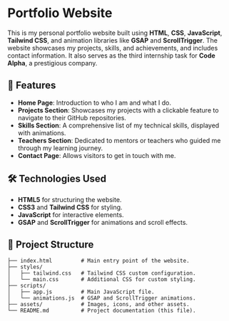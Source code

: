 # Portfolio Website  

This is my personal portfolio website built using **HTML**, **CSS**, **JavaScript**, **Tailwind CSS**, and animation libraries like **GSAP** and **ScrollTrigger**. The website showcases my projects, skills, and achievements, and includes contact information. It also serves as the third internship task for **Code Alpha**, a prestigious company.  

## 🚀 Features  

- **Home Page**: Introduction to who I am and what I do.  
- **Projects Section**: Showcases my projects with a clickable feature to navigate to their GitHub repositories.  
- **Skills Section**: A comprehensive list of my technical skills, displayed with animations.  
- **Teachers Section**: Dedicated to mentors or teachers who guided me through my learning journey.  
- **Contact Page**: Allows visitors to get in touch with me.  

## 🛠️ Technologies Used  

- **HTML5** for structuring the website.  
- **CSS3** and **Tailwind CSS** for styling.  
- **JavaScript** for interactive elements.  
- **GSAP** and **ScrollTrigger** for animations and scroll effects.  

## 📂 Project Structure  

```plaintext
├── index.html         # Main entry point of the website.  
├── styles/  
│   ├── tailwind.css   # Tailwind CSS custom configuration.  
│   └── main.css       # Additional CSS for custom styling.  
├── scripts/  
│   ├── app.js         # Main JavaScript file.  
│   └── animations.js  # GSAP and ScrollTrigger animations.  
├── assets/            # Images, icons, and other assets.  
└── README.md          # Project documentation (this file).  
